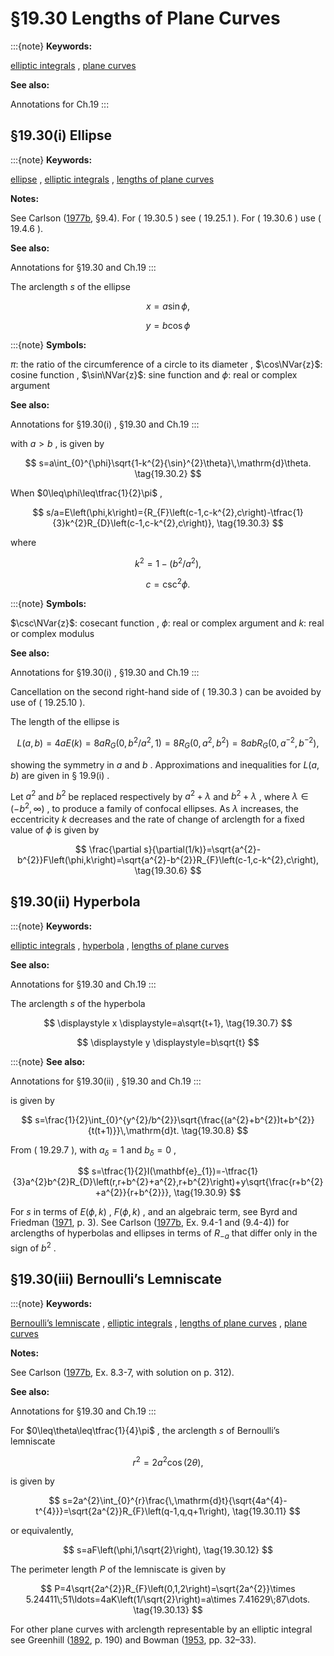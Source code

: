 # §19.30 Lengths of Plane Curves

:::{note}
**Keywords:**

[elliptic integrals](http://dlmf.nist.gov/search/search?q=elliptic%20integrals) , [plane curves](http://dlmf.nist.gov/search/search?q=plane%20curves)

**See also:**

Annotations for Ch.19
:::


## §19.30(i) Ellipse

:::{note}
**Keywords:**

[ellipse](http://dlmf.nist.gov/search/search?q=ellipse) , [elliptic integrals](http://dlmf.nist.gov/search/search?q=elliptic%20integrals) , [lengths of plane curves](http://dlmf.nist.gov/search/search?q=lengths%20of%20plane%20curves)

**Notes:**

See Carlson ([1977b](./bib/C.html#bib434 "Special Functions of Applied Mathematics"), §9.4). For ( 19.30.5 ) see ( 19.25.1 ). For ( 19.30.6 ) use ( 19.4.6 ).

**See also:**

Annotations for §19.30 and Ch.19
:::

The arclength $s$ of the ellipse

<a id="E1"></a>

<a id="Ex1"></a>
$$
\displaystyle x \displaystyle=a\sin\phi, \tag{19.30.1}
$$

<a id="Ex2"></a>
$$
\displaystyle y \displaystyle=b\cos\phi
$$

:::{note}
**Symbols:**

$\pi$: the ratio of the circumference of a circle to its diameter , $\cos\NVar{z}$: cosine function , $\sin\NVar{z}$: sine function and $\phi$: real or complex argument

**See also:**

Annotations for §19.30(i) , §19.30 and Ch.19
:::

with $a>b$ , is given by


<a id="E2"></a>
$$
s=a\int_{0}^{\phi}\sqrt{1-k^{2}{\sin}^{2}\theta}\,\mathrm{d}\theta. \tag{19.30.2}
$$

When $0\leq\phi\leq\tfrac{1}{2}\pi$ ,


<a id="E3"></a>
$$
s/a=E\left(\phi,k\right)={R_{F}\left(c-1,c-k^{2},c\right)-\tfrac{1}{3}k^{2}R_{D}\left(c-1,c-k^{2},c\right)}, \tag{19.30.3}
$$

where

<a id="E4"></a>

<a id="Ex3"></a>
$$
\displaystyle k^{2} \displaystyle=1-(b^{2}/a^{2}), \tag{19.30.4}
$$

<a id="Ex4"></a>
$$
\displaystyle c \displaystyle={\csc}^{2}\phi.
$$

:::{note}
**Symbols:**

$\csc\NVar{z}$: cosecant function , $\phi$: real or complex argument and $k$: real or complex modulus

**See also:**

Annotations for §19.30(i) , §19.30 and Ch.19
:::

Cancellation on the second right-hand side of ( 19.30.3 ) can be avoided by use of ( 19.25.10 ).

The length of the ellipse is


<a id="E5"></a>
$$
L(a,b)=4aE\left(k\right)=8aR_{G}\left(0,b^{2}/a^{2},1\right)=8R_{G}\left(0,a^{2},b^{2}\right)=8abR_{G}\left(0,a^{-2},b^{-2}\right), \tag{19.30.5}
$$

showing the symmetry in $a$ and $b$ . Approximations and inequalities for $L(a,b)$ are given in § 19.9(i) .

Let $a^{2}$ and $b^{2}$ be replaced respectively by $a^{2}+\lambda$ and $b^{2}+\lambda$ , where $\lambda\in(-b^{2},\infty)$ , to produce a family of confocal ellipses. As $\lambda$ increases, the eccentricity $k$ decreases and the rate of change of arclength for a fixed value of $\phi$ is given by


<a id="E6"></a>
$$
\frac{\partial s}{\partial(1/k)}=\sqrt{a^{2}-b^{2}}F\left(\phi,k\right)=\sqrt{a^{2}-b^{2}}R_{F}\left(c-1,c-k^{2},c\right), \tag{19.30.6}
$$


## §19.30(ii) Hyperbola

:::{note}
**Keywords:**

[elliptic integrals](http://dlmf.nist.gov/search/search?q=elliptic%20integrals) , [hyperbola](http://dlmf.nist.gov/search/search?q=hyperbola) , [lengths of plane curves](http://dlmf.nist.gov/search/search?q=lengths%20of%20plane%20curves)

**See also:**

Annotations for §19.30 and Ch.19
:::

The arclength $s$ of the hyperbola

<a id="E7"></a>

<a id="Ex5"></a>
$$
\displaystyle x \displaystyle=a\sqrt{t+1}, \tag{19.30.7}
$$

<a id="Ex6"></a>
$$
\displaystyle y \displaystyle=b\sqrt{t}
$$

:::{note}
**See also:**

Annotations for §19.30(ii) , §19.30 and Ch.19
:::

is given by


<a id="E8"></a>
$$
s=\frac{1}{2}\int_{0}^{y^{2}/b^{2}}\sqrt{\frac{(a^{2}+b^{2})t+b^{2}}{t(t+1)}}\,\mathrm{d}t. \tag{19.30.8}
$$

From ( 19.29.7 ), with $a_{\delta}=1$ and $b_{\delta}=0$ ,


<a id="E9"></a>
$$
s=\tfrac{1}{2}I(\mathbf{e}_{1})=-\tfrac{1}{3}a^{2}b^{2}R_{D}\left(r,r+b^{2}+a^{2},r+b^{2}\right)+y\sqrt{\frac{r+b^{2}+a^{2}}{r+b^{2}}}, \tag{19.30.9}
$$

For $s$ in terms of $E\left(\phi,k\right)$ , $F\left(\phi,k\right)$ , and an algebraic term, see Byrd and Friedman ([1971](./bib/B.html#bib400 "Handbook of Elliptic Integrals for Engineers and Scientists"), p. 3). See Carlson ([1977b](./bib/C.html#bib434 "Special Functions of Applied Mathematics"), Ex. 9.4-1 and (9.4-4)) for arclengths of hyperbolas and ellipses in terms of $R_{-a}$ that differ only in the sign of $b^{2}$ .


## §19.30(iii) Bernoulli’s Lemniscate

:::{note}
**Keywords:**

[Bernoulli’s lemniscate](http://dlmf.nist.gov/search/search?q=Bernoulli%20lemniscate) , [elliptic integrals](http://dlmf.nist.gov/search/search?q=elliptic%20integrals) , [lengths of plane curves](http://dlmf.nist.gov/search/search?q=lengths%20of%20plane%20curves) , [plane curves](http://dlmf.nist.gov/search/search?q=plane%20curves)

**Notes:**

See Carlson ([1977b](./bib/C.html#bib434 "Special Functions of Applied Mathematics"), Ex. 8.3-7, with solution on p. 312).

**See also:**

Annotations for §19.30 and Ch.19
:::

For $0\leq\theta\leq\tfrac{1}{4}\pi$ , the arclength $s$ of Bernoulli’s lemniscate


<a id="E10"></a>
$$
r^{2}=2a^{2}\cos\left(2\theta\right), \tag{19.30.10}
$$

is given by


<a id="E11"></a>
$$
s=2a^{2}\int_{0}^{r}\frac{\,\mathrm{d}t}{\sqrt{4a^{4}-t^{4}}}=\sqrt{2a^{2}}R_{F}\left(q-1,q,q+1\right), \tag{19.30.11}
$$

or equivalently,


<a id="E12"></a>
$$
s=aF\left(\phi,1/\sqrt{2}\right), \tag{19.30.12}
$$

The perimeter length $P$ of the lemniscate is given by


<a id="E13"></a>
$$
P=4\sqrt{2a^{2}}R_{F}\left(0,1,2\right)=\sqrt{2a^{2}}\times 5.24411\;51\ldots=4aK\left(1/\sqrt{2}\right)=a\times 7.41629\;87\dots. \tag{19.30.13}
$$

For other plane curves with arclength representable by an elliptic integral see Greenhill ([1892](./bib/G.html#bib983 "The Applications of Elliptic Functions"), p. 190) and Bowman ([1953](./bib/B.html#bib325 "Introduction to Elliptic Functions with Applications"), pp. 32–33).
